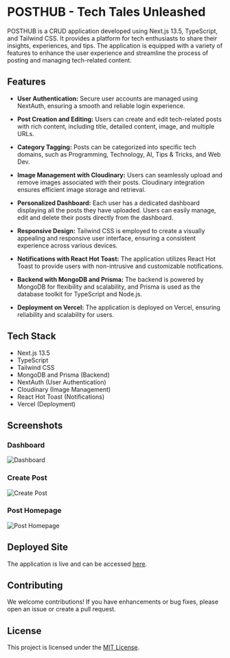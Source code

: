 # POSTHUB - Tech Tales Unleashed

POSTHUB is a CRUD application developed using Next.js 13.5, TypeScript, and Tailwind CSS. It provides a platform for tech enthusiasts to share their insights, experiences, and tips. The application is equipped with a variety of features to enhance the user experience and streamline the process of posting and managing tech-related content.

## Features

- **User Authentication:** Secure user accounts are managed using NextAuth, ensuring a smooth and reliable login experience.

- **Post Creation and Editing:** Users can create and edit tech-related posts with rich content, including title, detailed content, image, and multiple URLs.

- **Category Tagging:** Posts can be categorized into specific tech domains, such as Programming, Technology, AI, Tips & Tricks, and Web Dev.

- **Image Management with Cloudinary:** Users can seamlessly upload and remove images associated with their posts. Cloudinary integration ensures efficient image storage and retrieval.

- **Personalized Dashboard:** Each user has a dedicated dashboard displaying all the posts they have uploaded. Users can easily manage, edit and delete their posts directly from the dashboard.

- **Responsive Design:** Tailwind CSS is employed to create a visually appealing and responsive user interface, ensuring a consistent experience across various devices.

- **Notifications with React Hot Toast:** The application utilizes React Hot Toast to provide users with non-intrusive and customizable notifications.

- **Backend with MongoDB and Prisma:** The backend is powered by MongoDB for flexibility and scalability, and Prisma is used as the database toolkit for TypeScript and Node.js.

- **Deployment on Vercel:** The application is deployed on Vercel, ensuring reliability and scalability for users.

## Tech Stack

- Next.js 13.5
- TypeScript
- Tailwind CSS
- MongoDB and Prisma (Backend)
- NextAuth (User Authentication)
- Cloudinary (Image Management)
- React Hot Toast (Notifications)
- Vercel (Deployment)

## Screenshots

### Dashboard
![Dashboard](/dashboard.png)

### Create Post
![Create Post](<create-post-image-url>)

### Post Homepage
![Post Homepage](<post-homepage-image-url>)

<!-- Add more screenshots as needed -->

## Deployed Site

The application is live and can be accessed [here](https://post-hub-rizmiya.vercel.app/).

## Contributing

We welcome contributions! If you have enhancements or bug fixes, please open an issue or create a pull request.

## License

This project is licensed under the [MIT License](LICENSE).
